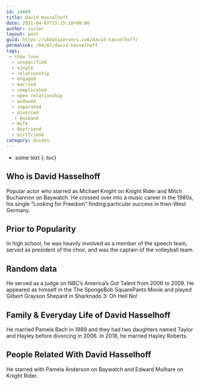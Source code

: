 ```yaml
---
id: 14669
title: David Hasselhoff
date: 2021-04-07T15:15:18+00:00
author: victor
layout: post
guid: https://ukdataservers.com/david-hasselhoff/
permalink: /04/07/david-hasselhoff
tags:
 - show love
  - unspecified
  - single
  - relationship
  - engaged
  - married
  - complicated
  - open relationship
  - widowed
  - separated
  - divorced
   - Husband
  - Wife
  - Boyfriend
  - Girlfriend
category: Guides
---
```


* some text
{: toc}


## Who is David Hasselhoff



Popular actor who starred as Michael Knight on Knight Rider and Mitch Buchannon on Baywatch. He crossed over into a music career in the 1980s, his single &#8220;Looking for Freedom&#8221; finding particular success in then-West Germany.

                
                
                
## Prior to Popularity



In high school, he was heavily involved as a member of the speech team, served as president of the choir, and was the captain of the volleyball team. 

                
                
                
## Random data



He served as a judge on NBC&#8217;s America&#8217;s Got Talent from 2006 to 2009. He appeared as himself in the The SpongeBob SquarePants Movie and played Gilbert Grayson Shepard in Sharknado 3: Oh Hell No!

                
                
                
## Family & Everyday Life of David Hasselhoff



He married Pamela Bach in 1989 and they had two daughters named Taylor and Hayley before divorcing in 2006. In 2018, he married Hayley Roberts. 

                
                
                
## People Related With David Hasselhoff



He starred with Pamela Anderson on Baywatch and Edward Mulhare on Knight Rider.

                
              
            
          
          
          